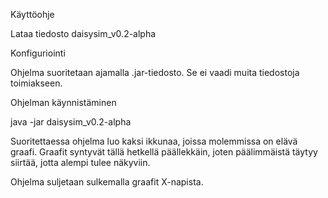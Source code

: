 ﻿


Käyttöohje

Lataa tiedosto daisysim_v0.2-alpha

Konfiguriointi

Ohjelma suoritetaan ajamalla .jar-tiedosto. Se ei vaadi muita tiedostoja toimiakseen.

Ohjelman käynnistäminen 

java -jar daisysim_v0.2-alpha

Suoritettaessa ohjelma luo kaksi ikkunaa, joissa molemmissa on elävä graafi. Graafit syntyvät tällä hetkellä päällekkäin, joten päälimmäistä täytyy siirtää, jotta alempi tulee näkyviin.

Ohjelma suljetaan sulkemalla graafit X-napista.



